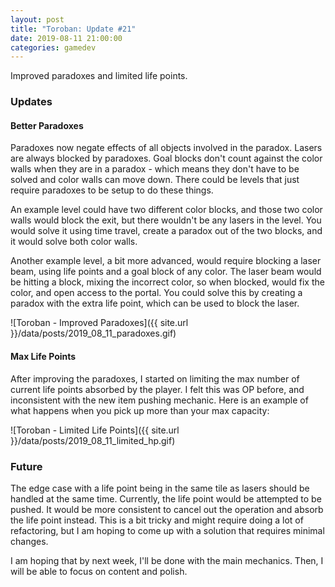```yaml
---
layout: post
title: "Toroban: Update #21"
date: 2019-08-11 21:00:00
categories: gamedev
---
```


Improved paradoxes and limited life points.

### Updates

#### Better Paradoxes

Paradoxes now negate effects of all objects involved in the paradox. Lasers are always blocked by paradoxes. Goal blocks don't count against the color walls when they are in a paradox - which means they don't have to be solved and color walls can move down. There could be levels that just require paradoxes to be setup to do these things.

An example level could have two different color blocks, and those two color walls would block the exit, but there wouldn't be any lasers in the level. You would solve it using time travel, create a paradox out of the two blocks, and it would solve both color walls.

Another example level, a bit more advanced, would require blocking a laser beam, using life points and a goal block of any color. The laser beam would be hitting a block, mixing the incorrect color, so when blocked, would fix the color, and open access to the portal. You could solve this by creating a paradox with the extra life point, which can be used to block the laser.

![Toroban - Improved Paradoxes]({{ site.url }}/data/posts/2019_08_11_paradoxes.gif)

#### Max Life Points

After improving the paradoxes, I started on limiting the max number of current life points absorbed by the player. I felt this was OP before, and inconsistent with the new item pushing mechanic. Here is an example of what happens when you pick up more than your max capacity:

![Toroban - Limited Life Points]({{ site.url }}/data/posts/2019_08_11_limited_hp.gif)

### Future

The edge case with a life point being in the same tile as lasers should be handled at the same time. Currently, the life point would be attempted to be pushed. It would be more consistent to cancel out the operation and absorb the life point instead. This is a bit tricky and might require doing a lot of refactoring, but I am hoping to come up with a solution that requires minimal changes.

I am hoping that by next week, I'll be done with the main mechanics. Then, I will be able to focus on content and polish.
